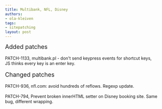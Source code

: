 ```yaml
---
title: Multibank, NFL, Disney
authors:
- ola-kleiven
tags:
- sitepatching
layout: post
---
```

<span style="font-size: 140%">Added patches</span><br/><br/>PATCH-1133, multibank.pl - don&#39;t send keypress events for shortcut keys, JS thinks every key is an enter key.<br/><br/><span style="font-size: 140%">Changed patches</span><br/><br/>PATCH-936, nfl.com: avoid hundreds of reflows. Regexp update.<br/><br/>PATCH-794, Prevent broken innerHTML setter on Disney booking site. Same bug, different wrapping.
